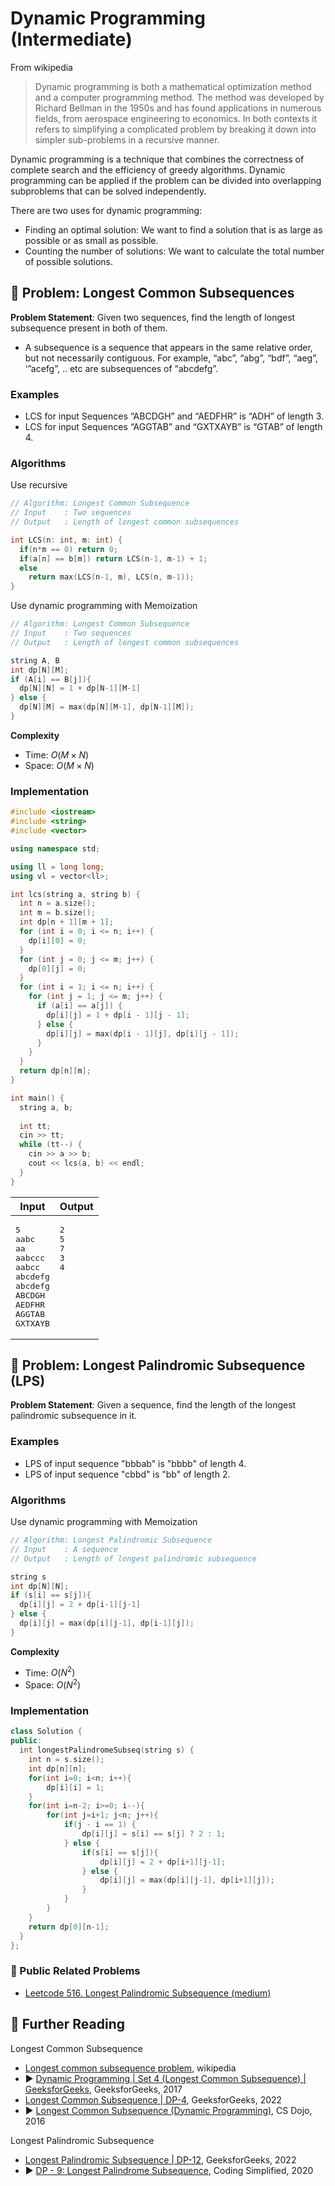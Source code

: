 # Dynamic Programming (Intermediate)

From wikipedia

> Dynamic programming is both a mathematical optimization method and a computer programming method. The method was developed by Richard Bellman in the 1950s and has found applications in numerous fields, from aerospace engineering to economics. In both contexts it refers to simplifying a complicated problem by breaking it down into simpler sub-problems in a recursive manner.

Dynamic programming is a technique that combines the correctness of complete 
search and the efficiency of greedy algorithms. Dynamic programming can be
applied if the problem can be divided into overlapping subproblems that can be 
solved independently.

There are two uses for dynamic programming:

* Finding an optimal solution: We want to find a solution that is as large as possible or as small as possible.
* Counting the number of solutions: We want to calculate the total number of possible solutions.

## 💢 Problem: Longest Common Subsequences

**Problem Statement**: Given two sequences, find the length of longest subsequence present in both of them.

* A subsequence is a sequence that appears in the same relative order, but not necessarily contiguous. For example, “abc”, “abg”, “bdf”, “aeg”, ‘”acefg”, .. etc are subsequences of “abcdefg”. 

### Examples

* LCS for input Sequences “ABCDGH” and “AEDFHR” is “ADH” of length 3. 
* LCS for input Sequences “AGGTAB” and “GXTXAYB” is “GTAB” of length 4. 

### Algorithms

Use recursive

```cpp
// Algorithm: Longest Common Subsequence
// Input    : Two sequences
// Output   : Length of longest common subsequences

int LCS(n: int, m: int) {
  if(n*m == 0) return 0;
  if(a[n] == b[m]) return LCS(n-1, m-1) + 1;
  else
    return max(LCS(n-1, m), LCS(n, m-1));
}
```

Use dynamic programming with Memoization

```cpp
// Algorithm: Longest Common Subsequence
// Input    : Two sequences
// Output   : Length of longest common subsequences

string A, B
int dp[N][M];
if (A[i] == B[j]){
  dp[N][N] = 1 + dp[N-1][M-1]
} else {
  dp[N][M] = max(dp[N][M-1], dp[N-1][M]);
}
```

**Complexity**

* Time: $O(M \times N)$
* Space: $O(M \times N)$

### Implementation

```cpp
#include <iostream>
#include <string>
#include <vector>

using namespace std;

using ll = long long;
using vl = vector<ll>;

int lcs(string a, string b) {
  int n = a.size();
  int m = b.size();
  int dp[n + 1][m + 1];
  for (int i = 0; i <= n; i++) {
    dp[i][0] = 0;
  }
  for (int j = 0; j <= m; j++) {
    dp[0][j] = 0;
  }
  for (int i = 1; i <= n; i++) {
    for (int j = 1; j <= m; j++) {
      if (a[i] == a[j]) {
        dp[i][j] = 1 + dp[i - 1][j - 1];
      } else {
        dp[i][j] = max(dp[i - 1][j], dp[i][j - 1]);
      }
    }
  }
  return dp[n][m];
}

int main() {
  string a, b;
  
  int tt;
  cin >> tt;
  while (tt--) {
    cin >> a >> b;
    cout << lcs(a, b) << endl;
  }
}
```

<table>
<thead>
<th>Input</th>
<th>Output</th>
</thead>
<tbody>
<tr>
<td valign="top">
<pre>5
aabc
aa
aabccc
aabcc
abcdefg
abcdefg
ABCDGH
AEDFHR
AGGTAB
GXTXAYB</pre>
</td>
<td valign="top">
<pre>2
5
7
3
4</pre>
</td>
</tr>
</tbody>
</table>

## 💢 Problem: Longest Palindromic Subsequence (LPS)

**Problem Statement**: Given a sequence, find the length of the longest palindromic subsequence in it.

### Examples

* LPS of input sequence "bbbab" is "bbbb" of length 4.
* LPS of input sequence "cbbd" is "bb" of length 2.

### Algorithms

Use dynamic programming with Memoization

```cpp
// Algorithm: Longest Palindromic Subsequence
// Input    : A sequence
// Output   : Length of longest palindromic subsequence

string s
int dp[N][N];
if (s[i] == s[j]){
  dp[i][j] = 2 + dp[i-1][j-1]
} else {
  dp[i][j] = max(dp[i][j-1], dp[i-1][j]);
}
```

**Complexity**

* Time: $O(N^2)$
* Space: $O(N^2)$

### Implementation

```cpp
class Solution {
public:
  int longestPalindromeSubseq(string s) {
    int n = s.size();
    int dp[n][n];
    for(int i=0; i<n; i++){
        dp[i][i] = 1;
    }
    for(int i=n-2; i>=0; i--){
        for(int j=i+1; j<n; j++){
            if(j - i == 1) {
                dp[i][j] = s[i] == s[j] ? 2 : 1;
            } else {
                if(s[i] == s[j]){
                    dp[i][j] = 2 + dp[i+1][j-1];
                } else {
                    dp[i][j] = max(dp[i][j-1], dp[i+1][j]);
                }
            }
        }
    }
    return dp[0][n-1];
  }
};
```

### 🌟 Public Related Problems

* [Leetcode 516. Longest Palindromic Subsequence (medium)](https://leetcode.com/problems/longest-palindromic-subsequence/description/)

## 🔗 Further Reading

Longest Common Subsequence

* [Longest common subsequence problem](https://en.wikipedia.org/wiki/Longest_common_subsequence_problem), wikipedia
* ▶️ [Dynamic Programming | Set 4 (Longest Common Subsequence) | GeeksforGeeks](https://www.youtube.com/watch?v=HgUOWB0StNE&ab_channel=GeeksforGeeks), GeeksforGeeks, 2017
* [Longest Common Subsequence | DP-4](https://www.geeksforgeeks.org/longest-common-subsequence-dp-4/), GeeksforGeeks, 2022
* ▶️ [Longest Common Subsequence (Dynamic Programming)](https://www.youtube.com/watch?v=Qf5R-uYQRPk&ab_channel=CSDojo), CS Dojo, 2016

Longest Palindromic Subsequence

* [Longest Palindromic Subsequence | DP-12](https://www.geeksforgeeks.org/longest-palindromic-subsequence-dp-12/), GeeksforGeeks, 2022
* ▶️ [DP - 9: Longest Palindrome Subsequence](https://www.youtube.com/watch?v=_AcULHRds3I&ab_channel=CodingSimplified), Coding Simplified, 2020